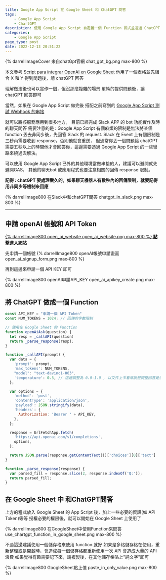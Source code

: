 ```yaml
---
title: Google App Script 在 Google Sheet 和 ChatGPT 問答
tags: 
	- Google App Script
	- ChartGPT
description: 使用 Google App Script 自定義一個 Function 函式並透過 ChatGPT 的 API，就可以實現在自己的 Google Sheet 和 ChatGPT 進行對談
categories: 
	- Google App Script
page_type: post
date: 2022-12-13 20:51:22
---
```


{% darrellImageCover 來自chatGpt官網 chat_gpt_bg.png max-800 %}

本文參考 [Script para integrar OpenAI en Google Sheet](https://txetxu.dev/script-para-integrar-openai-en-google-sheet/)
他用了一個表格並先組合 X 和 Y 得到問題後，請 chatGPT 回答

理解做法後也可以實作一個，但沒那麼複雜的場景
單純的提供問題後，讓 chatGPT 回答即可

當然，如果在 Google App Script 做完後
搭配之前寫到的 
[Google App Script 測試 Webhook 的串接](https://www.darrelltw.com/google-app-script-test-webhook/?source=google-app-script-with-chatgpt-openai)

就可以將該服務應用到很多地方，
目前已經完成 Slack APP 的 bot 功能實作及時的聊天問答
需要注意的是 : Google App Script 有個麻煩的限制是無法將某個 function 丟去非同步後，先回答 Slack 的 request.
Slack 在 Event 上有個限制是三秒內需要收到 response，否則他就會重送，
但通常你丟一個問題給 chatGPT 需要五秒以上的時間他才會回答你，這邊需要透過 Google App Script 的一些彎路來繞過去解決。

可以使用 Google App Script 已外的其他環境當做串接的人，建議可以避開就先避開GAS，
其他的聊天bot 或應用程式也要注意相關的回傳 response 限制。

**記得 : chatGPT 要處理蠻久的，如果聊天機器人有數秒內的回傳限制，就要記得用非同步等機制來回應**

{% darrellImage800 在Slack中和chatGPT問答 chatgpt_in_slack.png max-800 %}

---

## 申請 openAI 帳號和 API Token

[{% darrellImage800 open_ai_website open_ai_website.png max-800 %} **點擊進入網站**](https://openai.com/api/)

先申請一個帳號
{% darrellImage800 openAI帳號申請畫面 open_ai_signup_form.png max-800 %}

再到這邊來申請一個 API KEY 即可

{% darrellImage800 openAI申請API_KEY open_ai_apikey_create.png max-800 %}

## 將 ChatGPT 做成一個 Function

```javascript
const API_KEY = "申請一個 API Token"
const NUM_TOKENS = 1024; // 回傳的字數限制

// 使用在 Google Sheet 的 Function
function openAiAsk(question) {
  let resp = _callAPI(question)
  return _parse_response(resp);
}

function _callAPI(prompt) {
  var data = {
    'prompt': prompt,
    'max_tokens': NUM_TOKENS,
    "model": "text-davinci-003",
    'temperature': 0.5, // 這邊調整為 0.0-1.0 , 以文件上乍看來說是調整回答是否有彈性或是完全依照答案 
  };

  var options = {
    'method': 'post',
    'contentType': 'application/json',
    'payload': JSON.stringify(data),
    'headers': {
      Authorization: 'Bearer ' + API_KEY,
    },
  };

  response = UrlFetchApp.fetch(
    'https://api.openai.com/v1/completions',
    options,
  );

  return JSON.parse(response.getContentText())['choices'][0]['text']
}

function _parse_response(response) {
  var parsed_fill = response.slice(2, response.indexOf('Q:'));
  return parsed_fill;
}
```

## 在 Google Sheet 中 和ChatGPT問答

上方的程式放入 Google Sheet 的 App Script 後，加上一些必要的資訊(如 API Token)等等
授權必要的權限後，就可以開始在 Google Sheet 上使用了

{% darrellImage800 在GoogleSheet中使用Function來問答 use_chartgpt_function_in_google_sheet.png max-800 %}

不過這邊建議使用一個儲存格來使用 function 就好
如果是多格儲存格在使用，重新整理或是開啟時，會造成每一個儲存格都重新使用一次 API
會造成大量的 API 浪費
如果覺得有趣需要記下來，請複製後，在其他儲存格貼上"純文字"即可

{% darrellImage800 GoogleSheet貼上值 paste_in_only_value.png max-800 %}
